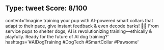 <!-- generated: 2025-10-19 21:31:06 KST -->
**Type:** tweet
**Score:** 8/100
---
content='Imagine training your pup with AI-powered smart collars that adapt to their pace, give instant feedback & even decode barks! 🐶✨ From service pups to shelter dogs, AI is revolutionizing training—ethically & playfully. Ready for the future of AI dog training?' hashtags='#AIDogTraining #DogTech #SmartCollar #Pawsome'
